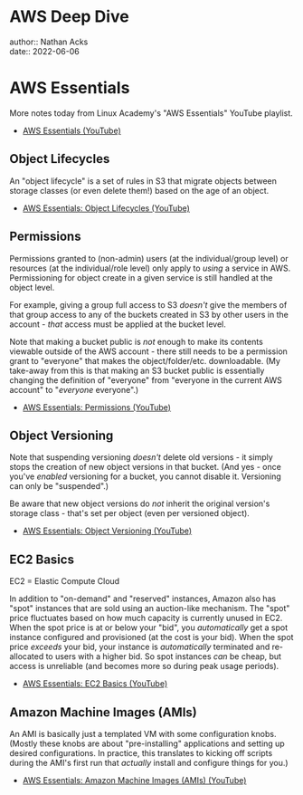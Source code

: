 # AWS Deep Dive

author:: Nathan Acks  
date:: 2022-06-06

# AWS Essentials

More notes today from Linux Academy's "AWS Essentials" YouTube playlist.

* [AWS Essentials (YouTube)](https://youtube.com/playlist?list=PLv2a_5pNAko0Mijc6mnv04xeOut443Wnk)

## Object Lifecycles

An "object lifecycle" is a set of rules in S3 that migrate objects between storage classes (or even delete them!) based on the age of an object.

* [AWS Essentials: Object Lifecycles (YouTube)](https://youtu.be/B-z9hNj3Fw4)

## Permissions

Permissions granted to (non-admin) users (at the individual/group level) or resources (at the individual/role level) only apply to *using* a service in AWS. Permissioning for object create in a given service is still handled at the object level.

For example, giving a group full access to S3 *doesn't* give the members of that group access to any of the buckets created in S3 by other users in the account - *that* access must be applied at the bucket level.

Note that making a bucket public is *not* enough to make its contents viewable outside of the AWS account - there still needs to be a permission grant to "everyone" that makes the object/folder/etc. downloadable. (My take-away from this is that making an S3 bucket public is essentially changing the definition of "everyone" from "everyone in the current AWS account" to "*everyone* everyone".)

* [AWS Essentials: Permissions (YouTube)](https://youtu.be/X7vfDa1ygeo)

## Object Versioning

Note that suspending versioning *doesn't* delete old versions - it simply stops the creation of new object versions in that bucket. (And yes - once you've *enabled* versioning for a bucket, you cannot disable it. Versioning can only be "suspended".)

Be aware that new object versions do *not* inherit the original version's storage class - that's set per object (even per versioned object).

* [AWS Essentials: Object Versioning (YouTube)](https://youtu.be/I-OW9Kr2NGs)

## EC2 Basics

EC2 = Elastic Compute Cloud

In addition to "on-demand" and "reserved" instances, Amazon also has "spot" instances that are sold using an auction-like mechanism. The "spot" price fluctuates based on how much capacity is currently unused in EC2. When the spot price is at or below your "bid", you *automatically* get a spot instance configured and provisioned (at the cost is your bid). When the spot price *exceeds* your bid, your instance is *automatically* terminated and re-allocated to users with a higher bid. So spot instances *can* be cheap, but access is unreliable (and becomes more so during peak usage periods).

* [AWS Essentials: EC2 Basics (YouTube)](https://youtu.be/dO1X7QG_4xw)

## Amazon Machine Images (AMIs)

An AMI is basically just a templated VM with some configuration knobs. (Mostly these knobs are about "pre-installing" applications and setting up desired configurations. In practice, this translates to kicking off scripts during the AMI's first run that *actually* install and configure things for you.)

* [AWS Essentials: Amazon Machine Images (AMIs) (YouTube)](https://youtu.be/B7M31vywgs4)

